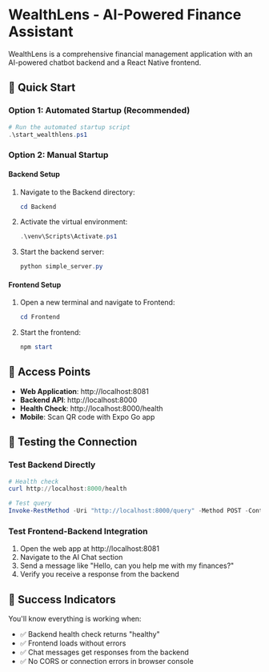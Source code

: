 # WealthLens - AI-Powered Finance Assistant

WealthLens is a comprehensive financial management application with an AI-powered chatbot backend and a React Native frontend.

## 🚀 Quick Start

### Option 1: Automated Startup (Recommended)
```powershell
# Run the automated startup script
.\start_wealthlens.ps1
```

### Option 2: Manual Startup

#### Backend Setup
1. Navigate to the Backend directory:
   ```powershell
   cd Backend
   ```

2. Activate the virtual environment:
   ```powershell
   .\venv\Scripts\Activate.ps1
   ```

3. Start the backend server:
   ```powershell
   python simple_server.py
   ```

#### Frontend Setup
1. Open a new terminal and navigate to Frontend:
   ```powershell
   cd Frontend
   ```

2. Start the frontend:
   ```powershell
   npm start
   ```

## 📱 Access Points

- **Web Application**: http://localhost:8081
- **Backend API**: http://localhost:8000
- **Health Check**: http://localhost:8000/health
- **Mobile**: Scan QR code with Expo Go app

## 🧪 Testing the Connection

### Test Backend Directly
```powershell
# Health check
curl http://localhost:8000/health

# Test query
Invoke-RestMethod -Uri "http://localhost:8000/query" -Method POST -ContentType "application/json" -Body '{"query":"Hello","deep_search":false}'
```

### Test Frontend-Backend Integration
1. Open the web app at http://localhost:8081
2. Navigate to the AI Chat section
3. Send a message like "Hello, can you help me with my finances?"
4. Verify you receive a response from the backend

## 🎉 Success Indicators

You'll know everything is working when:
- ✅ Backend health check returns "healthy"
- ✅ Frontend loads without errors
- ✅ Chat messages get responses from the backend
- ✅ No CORS or connection errors in browser console

